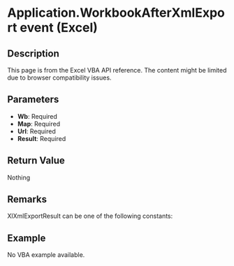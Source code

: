 # Application.WorkbookAfterXmlExport event (Excel)

## Description
This page is from the Excel VBA API reference. The content might be limited due to browser compatibility issues.

## Parameters
- **Wb**: Required
- **Map**: Required
- **Url**: Required
- **Result**: Required

## Return Value
Nothing

## Remarks
XlXmlExportResult can be one of the following constants:

## Example
No VBA example available.

